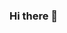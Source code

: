 ### Hi there 👋

<!--
**simply-lisa/simply-lisa** is a ✨ _special_ ✨ repository because its `README.md` (this file) appears on your GitHub profile.
![Header](./banner3.png)
Here are some ideas to get you started:
[![My Skills](https://skillicons.dev/icons?i=js,html,css,wasm)](https://skillicons.dev)

- 🔭 I’m currently working on Predicting Hotel Cancellations
- 🌱 I’m currently learning AWS 
- 👯 I’m looking to collaborate on ...
- 🤔 I’m looking for help with ...
- 💬 Ask me about anything 
- 📫 How to reach me: 
- 😄 Pronouns: She/Her
- ⚡ Fun fact: 
  
👩‍🎓 Before switching to Data Science, I'm a Marketing enthusiast who got a Bachelor's Degree in Business.
📫 I play the piano
-->
